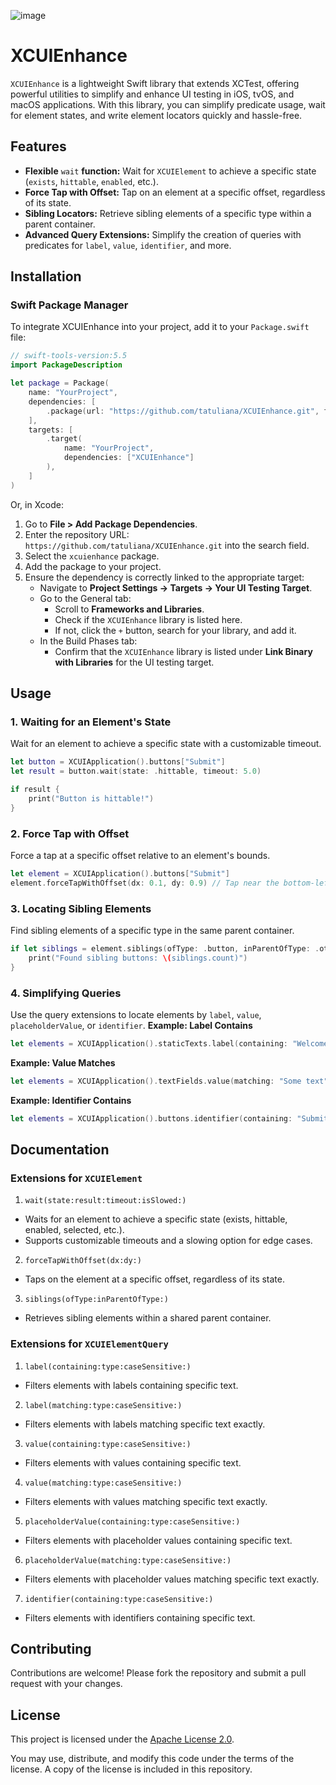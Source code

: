 ![image](https://github.com/user-attachments/assets/1fa9601a-e645-4995-b73b-4345faf124be)

# XCUIEnhance

`XCUIEnhance` is a lightweight Swift library that extends XCTest, offering powerful utilities to simplify and enhance UI testing in iOS, tvOS, and macOS applications. With this library, you can simplify predicate usage, wait for element states, and write element locators quickly and hassle-free.

## Features

- **Flexible** `wait` **function:** Wait for `XCUIElement` to achieve a specific state (`exists`, `hittable`, `enabled`, etc.).
- **Force Tap with Offset:** Tap on an element at a specific offset, regardless of its state.
- **Sibling Locators:** Retrieve sibling elements of a specific type within a parent container.
- **Advanced Query Extensions:** Simplify the creation of queries with predicates for `label`, `value`, `identifier`, and more.

## Installation
### Swift Package Manager
To integrate XCUIEnhance into your project, add it to your `Package.swift` file:
```swift
// swift-tools-version:5.5
import PackageDescription

let package = Package(
    name: "YourProject",
    dependencies: [
        .package(url: "https://github.com/tatuliana/XCUIEnhance.git", from: "1.0.0"),
    ],
    targets: [
        .target(
            name: "YourProject",
            dependencies: ["XCUIEnhance"]
        ),
    ]
)
```
Or, in Xcode:

1. Go to **File > Add Package Dependencies**.
2. Enter the repository URL: `https://github.com/tatuliana/XCUIEnhance.git` into the search field.
3. Select the `xcuienhance` package.
4. Add the package to your project.
5. Ensure the dependency is correctly linked to the appropriate target:
    - Navigate to **Project Settings → Targets → Your UI Testing Target**.
    - Go to the General tab:
        - Scroll to **Frameworks and Libraries**.
        - Check if the `XCUIEnhance` library is listed here.
        - If not, click the `+` button, search for your library, and add it.
    - In the Build Phases tab:
        - Confirm that the `XCUIEnhance` library is listed under **Link Binary with Libraries** for the UI testing target.


## Usage
### 1. Waiting for an Element's State
Wait for an element to achieve a specific state with a customizable timeout.
```swift
let button = XCUIApplication().buttons["Submit"]
let result = button.wait(state: .hittable, timeout: 5.0)

if result {
    print("Button is hittable!")
}
```
### 2. Force Tap with Offset
Force a tap at a specific offset relative to an element's bounds.
```swift
let element = XCUIApplication().buttons["Submit"]
element.forceTapWithOffset(dx: 0.1, dy: 0.9) // Tap near the bottom-left corner
```
### 3. Locating Sibling Elements
Find sibling elements of a specific type in the same parent container.
```swift
if let siblings = element.siblings(ofType: .button, inParentOfType: .other) {
    print("Found sibling buttons: \(siblings.count)")
}
```
### 4. Simplifying Queries
Use the query extensions to locate elements by `label`, `value`, `placeholderValue`, or `identifier`.
**Example: Label Contains**
```swift
let elements = XCUIApplication().staticTexts.label(containing: "Welcome", "Login", type: .or)
```
**Example: Value Matches**
```swift
let elements = XCUIApplication().textFields.value(matching: "Some text", caseSensitive: false)
```
**Example: Identifier Contains**
```swift
let elements = XCUIApplication().buttons.identifier(containing: "Submit")
```
## Documentation

### Extensions for `XCUIElement`
1. `wait(state:result:timeout:isSlowed:)`
- Waits for an element to achieve a specific state (exists, hittable, enabled, selected, etc.).
- Supports customizable timeouts and a slowing option for edge cases.
2. `forceTapWithOffset(dx:dy:)`
- Taps on the element at a specific offset, regardless of its state.
3. `siblings(ofType:inParentOfType:)`
- Retrieves sibling elements within a shared parent container.

### Extensions for `XCUIElementQuery`
1. `label(containing:type:caseSensitive:)`
- Filters elements with labels containing specific text.
2. `label(matching:type:caseSensitive:)`
- Filters elements with labels matching specific text exactly.
3. `value(containing:type:caseSensitive:)`
- Filters elements with values containing specific text.
4. `value(matching:type:caseSensitive:)`
- Filters elements with values matching specific text exactly.
5. `placeholderValue(containing:type:caseSensitive:)`
- Filters elements with placeholder values containing specific text.
6. `placeholderValue(matching:type:caseSensitive:)`
- Filters elements with placeholder values matching specific text exactly.
7. `identifier(containing:type:caseSensitive:)`
- Filters elements with identifiers containing specific text.

## Contributing
Contributions are welcome! Please fork the repository and submit a pull request with your changes.

## License
This project is licensed under the [Apache License 2.0](LICENSE).

You may use, distribute, and modify this code under the terms of the license. A copy of the license is included in this repository.
